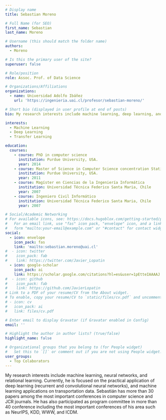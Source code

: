 ```yaml
---
# Display name
title: Sebastian Moreno

# Full Name (for SEO)
first_name: Sebastian
last_name: Moreno

# Username (this should match the folder name)
authors:
  - Moreno

# Is this the primary user of the site?
superuser: false

# Role/position
role: Assoc. Prof. of Data Science

# Organizations/Affiliations
organizations:
  - name: Universidad Adolfo Ibáñez
    url: 'https://ingenieria.uai.cl/profesor/sebastian-moreno/'

# Short bio (displayed in user profile at end of posts)
bio: My research interests include machine learning, deep learning, and transfer learning.

interests:
  - Machine Learning
  - Deep Learning
  - Transfer Learning

education:
  courses:
    - course: PhD in computer science
      institution: Purdue University, USA.
      year: 2014
    - course: Master of Science in Computer Science concentration Statistics
      institution: Purdue University, USA.
      year: 2011
    - course: Magíster en Ciencias de la Ingeniería Informática
      institution: Universidad Técnica Federico Santa Maria, Chile
      year: 2007
    - course: Ingeniero Civil Informático
      institution: Universidad Técnica Federico Santa Maria, Chile
      year: 2007

# Social/Academic Networking
# For available icons, see: https://docs.hugoblox.com/getting-started/page-builder/#icons
#   For an email link, use "fas" icon pack, "envelope" icon, and a link in the
#   form "mailto:your-email@example.com" or "#contact" for contact widget.
social:
  - icon: envelope
    icon_pack: fas
    link: 'mailto:sebastian.moreno@uai.cl'
#  - icon: twitter
#    icon_pack: fab
#    link: https://twitter.com/Javier_Lopatin
  - icon: google-scholar
    icon_pack: ai
    link: https://scholar.google.com/citations?hl=es&user=1pEtteIAAAAJ
#  - icon: github
#    icon_pack: fab
#    link: https://github.com/JavierLopatin
# Link to a PDF of your resume/CV from the About widget.
# To enable, copy your resume/CV to `static/files/cv.pdf` and uncomment the lines below.
# - icon: cv
#   icon_pack: ai
#   link: files/cv.pdf

# Enter email to display Gravatar (if Gravatar enabled in Config)
email: ''

# Highlight the author in author lists? (true/false)
highlight_name: false

# Organizational groups that you belong to (for People widget)
#   Set this to `[]` or comment out if you are not using People widget.
user_groups:
  - Top Colaborators
---
```


My research interests include machine learning, neural networks, and relational learning.  Currently, he is focused on the practical application of deep learning (recurrent and convolutional neural networks), and machine learning applications on transportation data. Sebastián has more than 30 papers among the most important conferences in computer science and JCR journals. He has also participated as program committee in more than 40 conference including the most important conferences of his area such as NeurIPS, KDD, WWW, and ICDM.